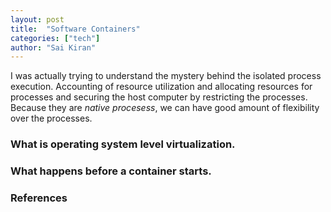 ```yaml
---
layout: post
title:  "Software Containers"
categories: ["tech"]
author: "Sai Kiran"
---
```


I was actually trying to understand the mystery behind 
the isolated process execution. 
Accounting of resource utilization and allocating resources 
for processes and securing the host computer by restricting 
the processes. Because they are _native procesess_,
we can have good amount of flexibility over the processes.


### What is operating system level virtualization.

### What happens before a container starts.

### References
 